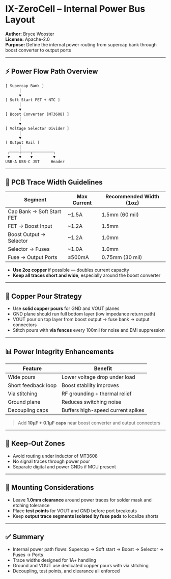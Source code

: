 # IX-ZeroCell – Internal Power Bus Layout

**Author:** Bryce Wooster  
**License:** Apache-2.0  
**Purpose:** Define the internal power routing from supercap bank through boost converter to output ports

---

## ⚡ Power Flow Path Overview

```txt
[ Supercap Bank ]
      │
      ▼
[ Soft Start FET + NTC ]
      │
      ▼
[ Boost Converter (MT3608) ]
      │
      ▼
[ Voltage Selector Divider ]
      │
      ▼
[ Output Rail ]
      │
 ┌────┼────┬─────────┐
 ▼    ▼    ▼         ▼
USB-A USB-C JST     Header
```

---

## 📐 PCB Trace Width Guidelines

| Segment                         | Max Current | Recommended Width (1oz) |
|--------------------------------|-------------|--------------------------|
| Cap Bank → Soft Start FET      | ~1.5A       | 1.5mm (60 mil)  
| FET → Boost Input              | ~1.2A       | 1.5mm  
| Boost Output → Selector        | ~1.2A       | 1.0mm  
| Selector → Fuses               | ~1.0A       | 1.0mm  
| Fuse → Output Ports            | ≤500mA      | 0.75mm (30 mil)

- **Use 2oz copper** if possible — doubles current capacity  
- **Keep all traces short and wide**, especially around the boost converter

---

## 🥇 Copper Pour Strategy

- Use **solid copper pours** for GND and VOUT planes  
- GND plane should run full bottom layer (low impedance return path)  
- VOUT pour on top layer from boost output → fuse bank → output connectors  
- Stitch pours with **via fences** every 100mil for noise and EMI suppression

---

## 📊 Power Integrity Enhancements

| Feature            | Benefit                          |
|--------------------|----------------------------------|
| Wide pours         | Lower voltage drop under load  
| Short feedback loop| Boost stability improves  
| Via stitching      | RF grounding + thermal relief  
| Ground plane       | Reduces switching noise  
| Decoupling caps    | Buffers high-speed current spikes

> Add **10µF + 0.1µF caps** near boost converter and output connectors

---

## 🧲 Keep-Out Zones

- Avoid routing under inductor of MT3608  
- No signal traces through power pour  
- Separate digital and power GNDs if MCU present

---

## 🔧 Mounting Considerations

- Leave **1.0mm clearance** around power traces for solder mask and etching tolerance  
- Place **test points** for VOUT and GND before port breakouts  
- Keep **output trace segments isolated by fuse pads** to localize shorts

---

## ✅ Summary

- Internal power path flows: Supercap → Soft start → Boost → Selector → Fuses → Ports  
- Trace widths designed for 1A+ handling  
- Ground and VOUT use dedicated copper pours with via stitching  
- Decoupling, test points, and clearance all enforced

